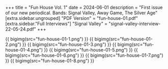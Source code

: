 +++
title = "Fun House Vol. 1"
date = 2024-06-01
description = "First issue of our new periodical. Bands: Signal Valley, Away Game, The Silver Age"
[extra.sidebar.ungrouped]
"PDF Version" = "fun-house-01.pdf"
[extra.sidebar."Full Interviews"]
"Signal Valley" = "signal-valley-interview-22-05-24.pdf"
+++


{{ bigimg(src="fun-house-01-1.png") }}
{{ bigimg(src="fun-house-01-2.png") }}
{{ bigimg(src="fun-house-01-3.png") }}
{{ bigimg(src="fun-house-01-4.png") }}
{{ bigimg(src="fun-house-01-5.png") }}
{{ bigimg(src="fun-house-01-6.png") }}
{{ bigimg(src="fun-house-01-7.png") }}
{{ bigimg(src="fun-house-01-8.png") }}
